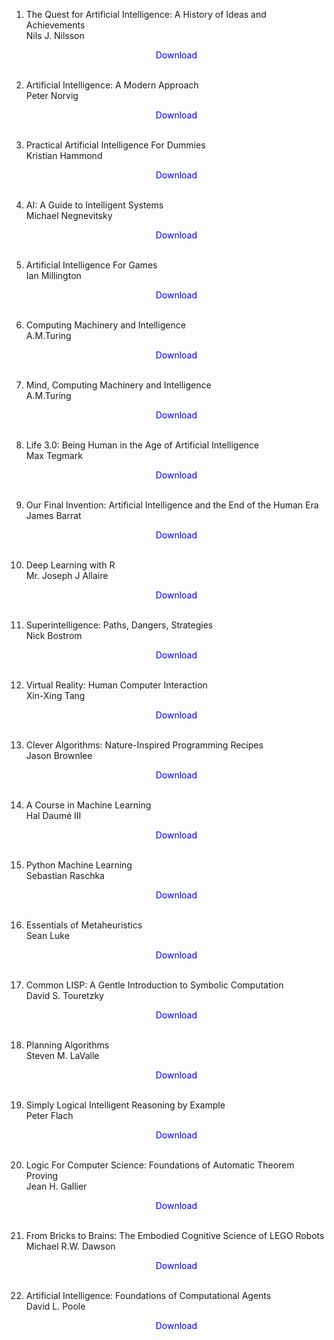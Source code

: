 

1. The Quest for Artificial Intelligence: A History of Ideas and Achievements</br>
                Nils J. Nilsson</br>
                <a href="https://github.com/manjunath5496/AI-Books/blob/master/pdf1079.pdf" target="_blank" style="text-decoration:none"> <font color="blue"> <center> Download</center></font> </a></br>
                
2. Artificial Intelligence: A Modern Approach</br>
                Peter Norvig</br>
                <a href="https://github.com/manjunath5496/AI-Books/blob/master/pdf1293.rar" target="_blank" style="text-decoration:none"> <font color="blue"> <center> Download</center></font> </a></br>
                
3. Practical Artificial Intelligence For Dummies</br>
                Kristian Hammond</br>
                <a href="https://github.com/manjunath5496/AI-Books/blob/master/pdf1300.pdf" target="_blank" style="text-decoration:none"> <font color="blue"> <center> Download</center></font> </a></br>
                
4.  AI: A Guide to Intelligent Systems</br>
                Michael Negnevitsky</br>
                <a href="https://github.com/manjunath5496/AI-Books/blob/master/pdf2442.pdf" target="_blank" style="text-decoration:none"> <font color="blue"> <center> Download</center></font> </a></br>
                
5.  Artificial Intelligence For Games</br>
                Ian Millington</br>
                <a href="https://github.com/manjunath5496/AI-Books/blob/master/pdf2444.pdf" target="_blank" style="text-decoration:none"> <font color="blue"> <center> Download</center></font> </a></br>
                
6.  Computing Machinery and Intelligence</br>
               A.M.Turing</br>
                <a href="https://github.com/manjunath5496/AI-Books/blob/master/pdf2787.pdf" target="_blank" style="text-decoration:none"> <font color="blue"> <center> Download</center></font> </a></br>
                
7. Mind, Computing Machinery and Intelligence</br>
               A.M.Turing</br>
                <a href="https://github.com/manjunath5496/AI-Books/blob/master/pdf2789.pdf" target="_blank" style="text-decoration:none"> <font color="blue"> <center> Download</center></font> </a></br>
                
8.  Life 3.0: Being Human in the Age of Artificial Intelligence</br>
                Max Tegmark</br>
                <a href="https://github.com/manjunath5496/AI-Books/blob/master/sh32.pdf" target="_blank" style="text-decoration:none"> <font color="blue"> <center> Download</center></font> </a></br>
                
9. Our Final Invention: Artificial Intelligence and the End of the Human Era  </br>
                James Barrat</br>
                <a href="https://github.com/manjunath5496/AI-Books/blob/master/sh43.pdf" target="_blank" style="text-decoration:none"> <font color="blue"> <center> Download</center></font> </a></br>
                
10. Deep Learning with R  </br>
               Mr. Joseph J Allaire</br>
                <a href="https://github.com/manjunath5496/AI-Books/blob/master/sh44.pdf" target="_blank" style="text-decoration:none"> <font color="blue"> <center> Download</center></font> </a></br>
                
11. Superintelligence: Paths, Dangers, Strategies  </br>
               Nick Bostrom</br>
                <a href="https://github.com/manjunath5496/AI-Books/blob/master/sh45.pdf" target="_blank" style="text-decoration:none"> <font color="blue"> <center> Download</center></font> </a></br>
                
12.  Virtual Reality: Human Computer Interaction  </br>
               Xin-Xing Tang</br>
                <a href="https://github.com/manjunath5496/AI-Books/blob/master/sh46.pdf" target="_blank" style="text-decoration:none"> <font color="blue"> <center> Download</center></font> </a></br>
                
13. Clever Algorithms: Nature-Inspired Programming Recipes  </br>
               Jason Brownlee</br>
                <a href="https://github.com/manjunath5496/AI-Books/blob/master/sh47.pdf" target="_blank" style="text-decoration:none"> <font color="blue"> <center> Download</center></font> </a></br>
14.  A Course in Machine Learning  </br>
               Hal Daum&#233; III</br>
                <a href="https://github.com/manjunath5496/AI-Books/blob/master/sh48.pdf" target="_blank" style="text-decoration:none"> <font color="blue"> <center> Download</center></font> </a></br>
15.  Python Machine Learning  </br>
               Sebastian Raschka</br>
                <a href="https://github.com/manjunath5496/AI-Books/blob/master/sh49.rar" target="_blank" style="text-decoration:none"> <font color="blue"> <center> Download</center></font> </a></br>
                
16.  Essentials of Metaheuristics  </br>
               Sean Luke</br>
                <a href="https://github.com/manjunath5496/AI-Books/blob/master/sh50.pdf" target="_blank" style="text-decoration:none"> <font color="blue"> <center> Download</center></font> </a></br>
                
17. Common LISP: A Gentle Introduction to Symbolic Computation  </br>
               David S. Touretzky</br>
                <a href="https://github.com/manjunath5496/AI-Books/blob/master/sh51.pdf" target="_blank" style="text-decoration:none"> <font color="blue"> <center> Download</center></font> </a></br>
                
18.  Planning Algorithms  </br>
               Steven M. LaValle</br>
                <a href="https://github.com/manjunath5496/AI-Books/blob/master/sh52.pdf" target="_blank" style="text-decoration:none"> <font color="blue"> <center> Download</center></font> </a></br>
                
19.  Simply Logical Intelligent Reasoning by Example  </br>
               Peter Flach</br>
                <a href="https://github.com/manjunath5496/AI-Books/blob/master/sh53.pdf" target="_blank" style="text-decoration:none"> <font color="blue"> <center> Download</center></font> </a></br>
                
20. Logic For Computer Science: Foundations of Automatic Theorem Proving  </br>
               Jean H. Gallier</br>
                <a href="https://github.com/manjunath5496/AI-Books/blob/master/sh54.pdf" target="_blank" style="text-decoration:none"> <font color="blue"> <center> Download</center></font> </a></br>
                
21.  From Bricks to Brains: The Embodied Cognitive Science of LEGO Robots   </br>
               Michael R.W. Dawson</br>
                <a href="https://github.com/manjunath5496/AI-Books/blob/master/sh55.pdf" target="_blank" style="text-decoration:none"> <font color="blue"> <center> Download</center></font> </a></br>
                
22. Artificial Intelligence: Foundations of Computational Agents  </br>
              David L. Poole</br>
                <a href="https://github.com/manjunath5496/AI-Books/blob/master/sh56.pdf" target="_blank" style="text-decoration:none"> <font color="blue"> <center> Download</center></font> </a></br>
                
		   
		   
		   
		   
		   
		   
		   
		   
             
